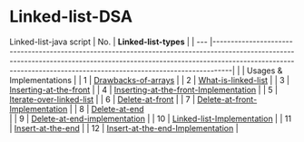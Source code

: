 # Linked-list-DSA
Linked-list-java script
| No. | **Linked-list-types**                                                                                                                                                   |
| --- |-----------------------------------------------------------------------------------------------------------------------------------------------------------------------------------------------------------------------------------------------|
|     | Usages & Implementations                                                                                                                                                |
| 1   | [Drawbacks-of-arrays](#)                                                                                                                                                |
| 2   | [What-is-linked-list](#)                                                                                                                                                |
| 3   | [Inserting-at-the-front](#)                                                                                                                                             |
| 4   | [Inserting-at-the-front-Implementation](#)                                                                                                                              |
| 5   | [Iterate-over-linked-list](#)                                                                                                                                           |
| 6   | [Delete-at-front](#) 
|
| 7   | [Delete-at-front-Implementation](#)                                                                                                                                     |
| 8   | [Delete-at-end](#)  
|
| 9   | [Delete-at-end-implementation](#)                                                                                                                                       |
| 10  | [Linked-list-Implementation](#)                                                                                                                                         |
| 11  | [Insert-at-the-end](#)                                                                                                                                                  |
| 12  | [Insert-at-the-end-Implementation](#)                                                                                                                                   |
